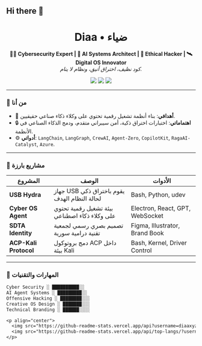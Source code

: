 ## Hi there 👋
<h1 align="center">Diaa • ضياء</h1>
<p align="center">
  <b>👨‍💻 Cybersecurity Expert | 🤖 AI Systems Architect | 🧠 Ethical Hacker | 🛰️ Digital OS Innovator</b><br>
  <i>كود نظيف، اختراق أنيق، ونظام لا ينام.</i>
</p>

<p align="center">
  <img src="https://img.shields.io/badge/Status-Active-brightgreen?style=flat-square" />
  <img src="https://img.shields.io/badge/Focus-AI_Systems_%26_Cyber_Security-blue?style=flat-square" />
  <img src="https://img.shields.io/badge/Power-MacOS_Kali_Parrot-orange?style=flat-square" />
</p>

---

### 🧩 من أنا

- 🎯 **أهدافي**: بناء أنظمة تشغيل رقمية تحتوي على وكلاء ذكاء صناعي حقيقيين.
- 🔒 **اهتماماتي**: اختبارات اختراق ذكية، أمن سيبراني متقدم، ودمج الذكاء الصناعي في الأنظمة.
- ⚙️ **أدواتي**: `LangChain`, `LangGraph`, `CrewAI`, `Agent-Zero`, `CopilotKit`, `RagaAI-Catalyst`, `Azure`.

---

### 🚀 مشاريع بارزة

| المشروع | الوصف | الأدوات |
|---------|--------|--------|
| **USB Hydra** | جهاز USB يقوم باختراق ذكي لحالة النظام الهدف | Bash, Python, udev |
| **Cyber OS Agent** | بيئة تشغيل رقمية تحتوي على وكلاء ذكاء اصطناعي | Electron, React, GPT, WebSocket |
| **SDTA Identity** | تصميم بصري رسمي لجمعية تقنية درامية سورية | Figma, Illustrator, Brand Book |
| **ACP-Kali Protocol** | دمج بروتوكول ACP داخل بيئة Kali | Bash, Kernel, Driver Control |

---

### 🧠 المهارات والتقنيات

```txt
Cyber Security ░ ██████████░░
AI Agent Systems ░ █████████░░
Offensive Hacking ░ ████████░░░
Creative OS Design ░ ███████░░░
Technical Branding ░ ██████░░░░

<p align="center">
  <img src="https://github-readme-stats.vercel.app/api?username=diaaxyz&show_icons=true&theme=radical" />
  <img src="https://github-readme-stats.vercel.app/api/top-langs/?username=diaaxyz&layout=compact&theme=radical" />
</p>

